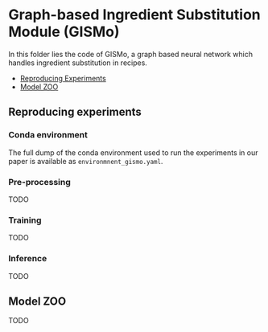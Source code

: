 # Graph-based Ingredient Substitution Module (GISMo)

In this folder lies the code of GISMo, a graph based neural network which handles ingredient substitution in recipes.

- [Reproducing Experiments](#Reproducing-experiments)
- [Model ZOO](#Model-ZOO)

## Reproducing experiments

### Conda environment

The full dump of the conda environment used to run the experiments in our paper is available as `environmnent_gismo.yaml`.

### Pre-processing

TODO

### Training

TODO

### Inference

TODO

## Model ZOO

TODO
